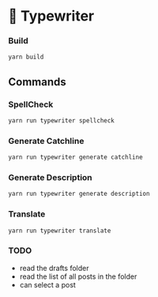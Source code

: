 # 📝 Typewriter

### Build

```bash
yarn build
```

## Commands

### SpellCheck

```bash
yarn run typewriter spellcheck
```

### Generate Catchline

```bash
yarn run typewriter generate catchline
```

### Generate Description

```bash
yarn run typewriter generate description
```

### Translate

```bash
yarn run typewriter translate
```

### TODO

- read the drafts folder
- read the list of all posts in the folder
- can select a post
